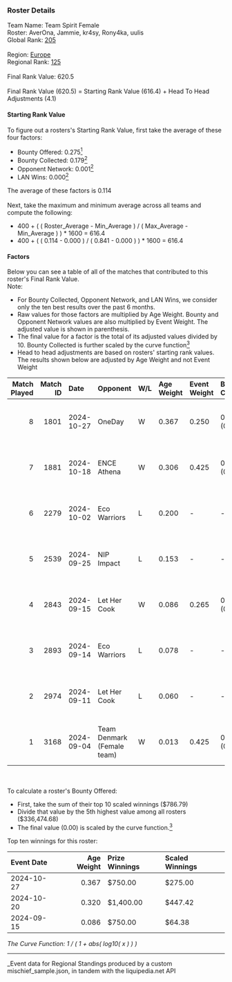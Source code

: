 ### Roster Details<br />
Team Name: Team Spirit Female<br />
Roster: AverOna, Jammie, kr4sy, Rony4ka, uulis<br />
Global Rank: [205](../../standings_global_2025_03_01.md)<br />
<br />
Region: [Europe]( ../../standings_europe_2025_03_01.md)<br />
Regional Rank: [125]( ../../standings_europe_2025_03_01.md)<br />
<br />
Final Rank Value:  620.5<br />
<br />
Final Rank Value (620.5) = Starting Rank Value (616.4) + Head To Head Adjustments (4.1)<br />

#### Starting Rank Value<br />
To figure out a rosters's Starting Rank Value, first take the average of these four factors:<br />
- Bounty Offered: 0.275[<sup>1</sup>](#table2)
- Bounty Collected: 0.179[<sup>2</sup>](#table1)
- Opponent Network: 0.001[<sup>2</sup>](#table1)
- LAN Wins: 0.000[<sup>2</sup>](#table1)

The average of these factors is 0.114<br />
<br />
Next, take the maximum and minimum average across all teams and compute the following:<br />
- 400 + ( ( Roster_Average - Min_Average ) / ( Max_Average - Min_Average ) ) * 1600 = 616.4
- 400 + ( ( 0.114 - 0.000 ) / ( 0.841 - 0.000 ) ) * 1600 = 616.4


#### Factors<br />
Below you can see a table of all of the matches that contributed to this roster's Final Rank Value.<br />
Note:<br />

- For Bounty Collected, Opponent Network, and LAN Wins, we consider only the ten best results over the past 6 months.
- Raw values for those factors are multiplied by Age Weight. Bounty and Opponent Network values are also multiplied by Event Weight. The adjusted value is shown in parenthesis.
- The final value for a factor is the total of its adjusted values divided by 10. Bounty Collected is further scaled by the curve function[<sup>3</sup>](#curveFunction)
- Head to head adjustments are based on rosters' starting rank values. The results shown below are adjusted by Age Weight and not Event Weight
<span id="table1"></span><br />


| Match Played | Match ID | Date       | Opponent                   | W/L | Age Weight | Event Weight | Bounty Collected | Opponent Network | LAN Wins  | H2H Adj. | Roster                                 |
| -: | -: | :- | :- | :- | :- | :- | :- | :- | :- | -: | :- |
|            8 |     1801 | 2024-10-27 | OneDay                     | W   | 0.367      | 0.250        | 0.000 (0.000)    | 0.060 (0.005)    | 0 (0.000) |     4.04 | AverOna, Jammie, kr4sy, Rony4ka, uulis |
|            7 |     1881 | 2024-10-18 | ENCE Athena                | W   | 0.306      | 0.425        | 0.001 (0.000)    | 0.000 (0.000)    | 0 (0.000) |     3.53 | AverOna, Jammie, kr4sy, Rony4ka, uulis |
|            6 |     2279 | 2024-10-02 | Eco Warriors               | L   | 0.200      | -            | -                | -                | -         |    -1.70 | AverOna, Jammie, kr4sy, Rony4ka, uulis |
|            5 |     2539 | 2024-09-25 | NIP Impact                 | L   | 0.153      | -            | -                | -                | -         |    -1.87 | AverOna, Jammie, kr4sy, Rony4ka, uulis |
|            4 |     2843 | 2024-09-15 | Let Her Cook               | W   | 0.086      | 0.265        | 0.002 (0.000)    | 0.031 (0.001)    | 0 (0.000) |     1.40 | AverOna, Jammie, kr4sy, Rony4ka, uulis |
|            3 |     2893 | 2024-09-14 | Eco Warriors               | L   | 0.078      | -            | -                | -                | -         |    -0.68 | AverOna, Jammie, kr4sy, Rony4ka, uulis |
|            2 |     2974 | 2024-09-11 | Let Her Cook               | L   | 0.060      | -            | -                | -                | -         |    -0.91 | AverOna, Jammie, kr4sy, Rony4ka, uulis |
|            1 |     3168 | 2024-09-04 | Team Denmark (Female team) | W   | 0.013      | 0.425        | 0.008 (0.000)    | 0.067 (0.000)    | 0 (0.000) |     0.24 | AverOna, Jammie, kr4sy, Rony4ka, uulis |

<br />
<span id="table2"></span><br />
To calculate a roster's Bounty Offered:<br />

- First, take the sum of their top 10 scaled winnings ($786.79)
- Divide that value by the 5th highest value among all rosters ($336,474.68)
- The final value (0.00) is scaled by the curve function.[<sup>3</sup>](#curveFunction)

Top ten winnings for this roster:<br />

| Event Date | Age Weight | Prize Winnings | Scaled Winnings |
| :- | -: | :- | :- |
| 2024-10-27 |      0.367 | $750.00        | $275.00         |
| 2024-10-20 |      0.320 | $1,400.00      | $447.42         |
| 2024-09-15 |      0.086 | $750.00        | $64.38          |


<span id="curveFunction"></span>_The Curve Function: 1 / ( 1 + abs( log10( x ) ) )_<br />

---
_Event data for Regional Standings produced by a custom mischief_sample.json, in tandem with the liquipedia.net API<br />
